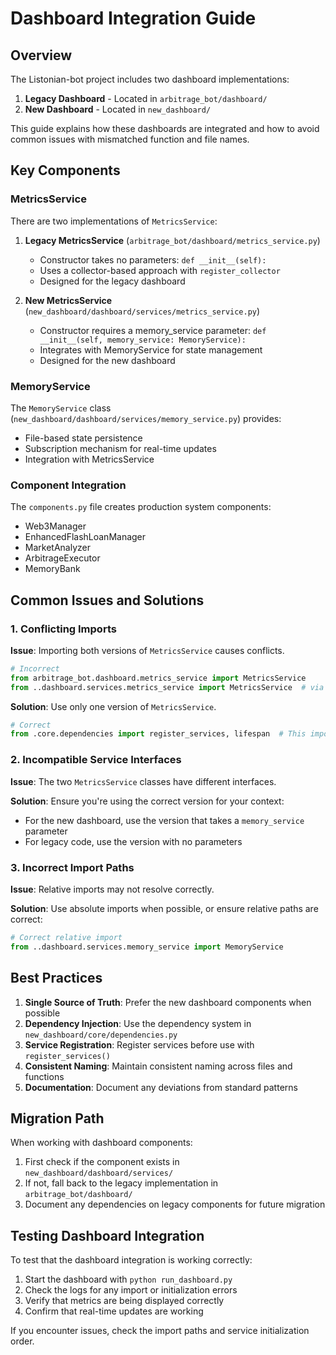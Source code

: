 # Dashboard Integration Guide

## Overview

The Listonian-bot project includes two dashboard implementations:

1. **Legacy Dashboard** - Located in `arbitrage_bot/dashboard/`
2. **New Dashboard** - Located in `new_dashboard/`

This guide explains how these dashboards are integrated and how to avoid common issues with mismatched function and file names.

## Key Components

### MetricsService

There are two implementations of `MetricsService`:

1. **Legacy MetricsService** (`arbitrage_bot/dashboard/metrics_service.py`)
   - Constructor takes no parameters: `def __init__(self):`
   - Uses a collector-based approach with `register_collector`
   - Designed for the legacy dashboard

2. **New MetricsService** (`new_dashboard/dashboard/services/metrics_service.py`)
   - Constructor requires a memory_service parameter: `def __init__(self, memory_service: MemoryService):`
   - Integrates with MemoryService for state management
   - Designed for the new dashboard

### MemoryService

The `MemoryService` class (`new_dashboard/dashboard/services/memory_service.py`) provides:
- File-based state persistence
- Subscription mechanism for real-time updates
- Integration with MetricsService

### Component Integration

The `components.py` file creates production system components:
- Web3Manager
- EnhancedFlashLoanManager
- MarketAnalyzer
- ArbitrageExecutor
- MemoryBank

## Common Issues and Solutions

### 1. Conflicting Imports

**Issue**: Importing both versions of `MetricsService` causes conflicts.

```python
# Incorrect
from arbitrage_bot.dashboard.metrics_service import MetricsService
from ..dashboard.services.metrics_service import MetricsService  # via dependencies
```

**Solution**: Use only one version of `MetricsService`.

```python
# Correct
from .core.dependencies import register_services, lifespan  # This imports the new MetricsService
```

### 2. Incompatible Service Interfaces

**Issue**: The two `MetricsService` classes have different interfaces.

**Solution**: Ensure you're using the correct version for your context:
- For the new dashboard, use the version that takes a `memory_service` parameter
- For legacy code, use the version with no parameters

### 3. Incorrect Import Paths

**Issue**: Relative imports may not resolve correctly.

**Solution**: Use absolute imports when possible, or ensure relative paths are correct:

```python
# Correct relative import
from ..dashboard.services.memory_service import MemoryService
```

## Best Practices

1. **Single Source of Truth**: Prefer the new dashboard components when possible
2. **Dependency Injection**: Use the dependency system in `new_dashboard/core/dependencies.py`
3. **Service Registration**: Register services before use with `register_services()`
4. **Consistent Naming**: Maintain consistent naming across files and functions
5. **Documentation**: Document any deviations from standard patterns

## Migration Path

When working with dashboard components:

1. First check if the component exists in `new_dashboard/dashboard/services/`
2. If not, fall back to the legacy implementation in `arbitrage_bot/dashboard/`
3. Document any dependencies on legacy components for future migration

## Testing Dashboard Integration

To test that the dashboard integration is working correctly:

1. Start the dashboard with `python run_dashboard.py`
2. Check the logs for any import or initialization errors
3. Verify that metrics are being displayed correctly
4. Confirm that real-time updates are working

If you encounter issues, check the import paths and service initialization order.